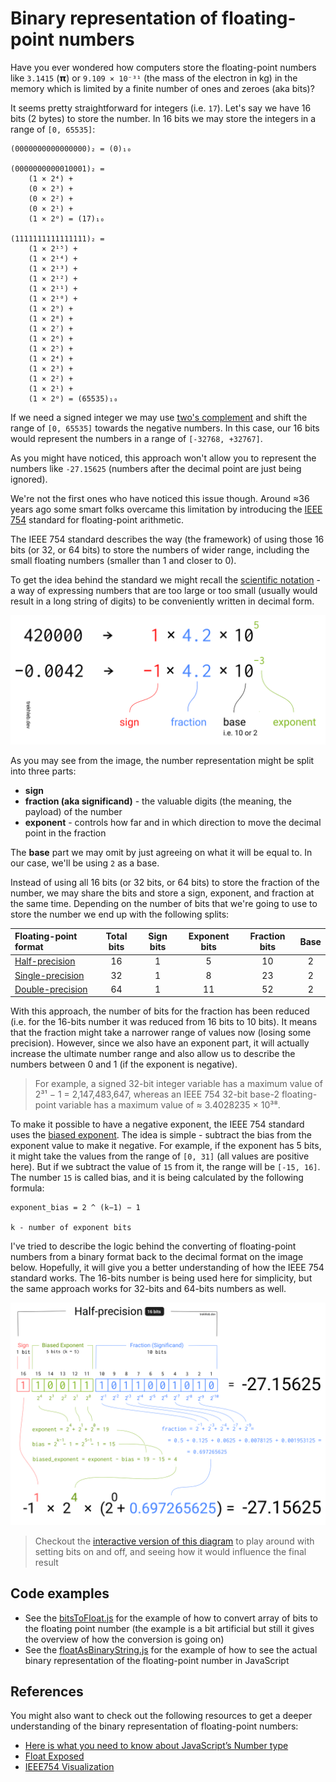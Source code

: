 # Binary representation of floating-point numbers

Have you ever wondered how computers store the floating-point numbers like `3.1415` (𝝿) or `9.109 × 10⁻³¹` (the mass of the electron in kg) in the memory which is limited by a finite number of ones and zeroes (aka bits)?

It seems pretty straightforward for integers (i.e. `17`). Let's say we have 16 bits (2 bytes) to store the number. In 16 bits we may store the integers in a range of `[0, 65535]`:

```text
(0000000000000000)₂ = (0)₁₀

(0000000000010001)₂ =
    (1 × 2⁴) +
    (0 × 2³) +
    (0 × 2²) +
    (0 × 2¹) +
    (1 × 2⁰) = (17)₁₀

(1111111111111111)₂ =
    (1 × 2¹⁵) +
    (1 × 2¹⁴) +
    (1 × 2¹³) +
    (1 × 2¹²) +
    (1 × 2¹¹) +
    (1 × 2¹⁰) +
    (1 × 2⁹) +
    (1 × 2⁸) +
    (1 × 2⁷) +
    (1 × 2⁶) +
    (1 × 2⁵) +
    (1 × 2⁴) +
    (1 × 2³) +
    (1 × 2²) +
    (1 × 2¹) +
    (1 × 2⁰) = (65535)₁₀
```

If we need a signed integer we may use [two's complement](https://en.wikipedia.org/wiki/Two%27s_complement) and shift the range of `[0, 65535]` towards the negative numbers. In this case, our 16 bits would represent the numbers in a range of `[-32768, +32767]`.

As you might have noticed, this approach won't allow you to represent the numbers like `-27.15625` (numbers after the decimal point are just being ignored).

We're not the first ones who have noticed this issue though. Around ≈36 years ago some smart folks overcame this limitation by introducing the [IEEE 754](https://en.wikipedia.org/wiki/IEEE_754) standard for floating-point arithmetic.

The IEEE 754 standard describes the way (the framework) of using those 16 bits (or 32, or 64 bits) to store the numbers of wider range, including the small floating numbers (smaller than 1 and closer to 0).

To get the idea behind the standard we might recall the [scientific notation](https://en.wikipedia.org/wiki/Scientific_notation) - a way of expressing numbers that are too large or too small (usually would result in a long string of digits) to be conveniently written in decimal form.

![Scientific number notation](images/03-scientific-notation.png)

As you may see from the image, the number representation might be split into three parts:

- **sign**
- **fraction (aka significand)** - the valuable digits (the meaning, the payload) of the number
- **exponent** - controls how far and in which direction to move the decimal point in the fraction

The **base** part we may omit by just agreeing on what it will be equal to. In our case, we'll be using `2` as a base.

Instead of using all 16 bits (or 32 bits, or 64 bits) to store the fraction of the number, we may share the bits and store a sign, exponent, and fraction at the same time. Depending on the number of bits that we're going to use to store the number we end up with the following splits:

| Floating-point format | Total bits | Sign bits | Exponent bits | Fraction bits | Base |
| :-------------------- | :--------: | :-------: | :-----------: | :--------------: | :--: |
| [Half-precision](https://en.wikipedia.org/wiki/Half-precision_floating-point_format)        | 16         | 1         | 5             | 10               | 2    |
| [Single-precision](https://en.wikipedia.org/wiki/Single-precision_floating-point_format)      | 32         | 1         | 8             | 23               | 2    |
| [Double-precision](https://en.wikipedia.org/wiki/Double-precision_floating-point_format)      | 64         | 1         | 11            | 52               | 2    |

With this approach, the number of bits for the fraction has been reduced (i.e. for the 16-bits number it was reduced from 16 bits to 10 bits). It means that the fraction might take a narrower range of values now (losing some precision). However, since we also have an exponent part, it will actually increase the ultimate number range and also allow us to describe the numbers between 0 and 1 (if the exponent is negative).

> For example, a signed 32-bit integer variable has a maximum value of 2³¹ − 1 = 2,147,483,647, whereas an IEEE 754 32-bit base-2 floating-point variable has a maximum value of ≈ 3.4028235 × 10³⁸.

To make it possible to have a negative exponent, the IEEE 754 standard uses the [biased exponent](https://en.wikipedia.org/wiki/Exponent_bias). The idea is simple - subtract the bias from the exponent value to make it negative. For example, if the exponent has 5 bits, it might take the values from the range of `[0, 31]` (all values are positive here). But if we subtract the value of `15` from it, the range will be `[-15, 16]`. The number `15` is called bias, and it is being calculated by the following formula:

```
exponent_bias = 2 ^ (k−1) − 1

k - number of exponent bits
```

I've tried to describe the logic behind the converting of floating-point numbers from a binary format back to the decimal format on the image below. Hopefully, it will give you a better understanding of how the IEEE 754 standard works. The 16-bits number is being used here for simplicity, but the same approach works for 32-bits and 64-bits numbers as well.

![Half-precision floating point number format explained in one picture](images/02-half-precision-floating-point-number-explained.png)

> Checkout the [interactive version of this diagram](https://trekhleb.dev/blog/2021/binary-floating-point/) to play around with setting bits on and off, and seeing how it would influence the final result

## Code examples

- See the [bitsToFloat.js](bitsToFloat.js) for the example of how to convert array of bits to the floating point number (the example is a bit artificial but still it gives the overview of how the conversion is going on)
- See the [floatAsBinaryString.js](floatAsBinaryString.js) for the example of how to see the actual binary representation of the floating-point number in JavaScript

## References

You might also want to check out the following resources to get a deeper understanding of the binary representation of floating-point numbers:

- [Here is what you need to know about JavaScript’s Number type](https://indepth.dev/posts/1139/here-is-what-you-need-to-know-about-javascripts-number-type)
- [Float Exposed](https://float.exposed/)
- [IEEE754 Visualization](https://bartaz.github.io/ieee754-visualization/)
